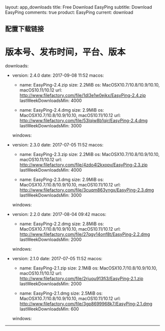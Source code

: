 layout: app_downloads
title: Free Download EasyPing
subtitle: Download EasyPing
comments: true
product: EasyPing
current: download

## 配置下载链接
# 版本号、发布时间，平台、版本
downloads:
  - version: 2.4.0
    date: 2017-09-08 11:52
    macos:
      - name: EasyPing-2.4.zip
        size: 2.2MiB
        os: MacOSX10.7/10.8/10.9/10.10, macOS10.11/10.12
        url: http://www.filefactory.com/file/1dl3e1w0ejkx/EasyPing-2.4.zip
        lastWeekDownloadsMin: 4000

      - name: EasyPing-2.4.dmg
        size: 2.9MiB
        os: MacOSX10.7/10.8/10.9/10.10, macOS10.11/10.12
        url: http://www.filefactory.com/file/53lqiw8b1qir/EasyPing-2.4.dmg
        lastWeekDownloadsMin: 3000

    windows:
 
  - version: 2.3.0
    date: 2017-07-05 11:52
    macos:
      - name: EasyPing-2.3.zip
        size: 2.2MiB
        os: MacOSX10.7/10.8/10.9/10.10, macOS10.11/10.12
        url: http://www.filefactory.com/file/4zdo4l2kxopv/EasyPing-2.3.zip
        lastWeekDownloadsMin: 4000

      - name: EasyPing-2.3.dmg
        size: 2.9MiB
        os: MacOSX10.7/10.8/10.9/10.10, macOS10.11/10.12
        url: http://www.filefactory.com/file/3cuqm863yngx/EasyPing-2.3.dmg
        lastWeekDownloadsMin: 3000

    windows:



  - version: 2.2.0
    date: 2017-08-04 09:42
    macos:
      - name: EasyPing-2.2.dmg
        size: 2.8MiB
        os: MacOSX10.7/10.8/10.9/10.10, macOS10.11/10.12
        url: http://www.filefactory.com/file/27qgv14onf8t/EasyPing-2.2.dmg
        lastWeekDownloadsMin: 2000

    windows:



  - version: 2.1.0
    date: 2017-07-05 11:52
    macos:
      - name: EasyPing-2.1.zip
        size: 2.1MiB
        os: MacOSX10.7/10.8/10.9/10.10, macOS10.11/10.12
        url: http://www.filefactory.com/file/2rjuou913fi3/EasyPing-2.1.zip
        lastWeekDownloadsMin: 2000

      - name: EasyPing-2.1.dmg
        size: 2.5MiB
        os: MacOSX10.7/10.8/10.9/10.10, macOS10.11/10.12
        url: http://www.filefactory.com/file/3gp8699968k7/EasyPing-2.1.dmg
        lastWeekDownloadsMin: 600

    windows:

---